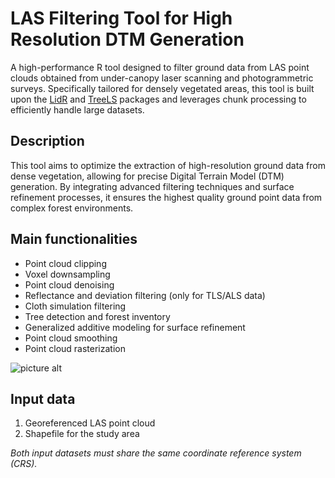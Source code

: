 # LAS Filtering Tool for High Resolution DTM Generation #
A high-performance R tool designed to filter ground data from LAS point clouds obtained from under-canopy laser scanning and photogrammetric surveys. Specifically tailored for densely vegetated areas, this tool is built upon the [LidR](https://github.com/r-lidar/lidR) and [TreeLS](https://github.com/tiagodc/TreeLS) packages and leverages chunk processing to efficiently handle large datasets.

## Description ##
This tool aims to optimize the extraction of high-resolution ground data from dense vegetation, allowing for precise Digital Terrain Model (DTM) generation. By integrating advanced filtering techniques and surface refinement processes, it ensures the highest quality ground point data from complex forest environments.

## Main functionalities ##
- Point cloud clipping
- Voxel downsampling
- Point cloud denoising
- Reflectance and deviation filtering (only for TLS/ALS data)
- Cloth simulation filtering
- Tree detection and forest inventory
- Generalized additive modeling for surface refinement
- Point cloud smoothing
- Point cloud rasterization

![picture alt](https://1drv.ms/i/s!Aq_N410_TZ4rhsQex76-n_0UN4tjZw?e=j1Gvxw "Title is optional")

## Input data ##
1. Georeferenced LAS point cloud
2. Shapefile for the study area
   
*Both input datasets must share the same coordinate reference system (CRS).*

